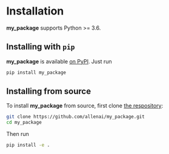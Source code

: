 Installation
============

**my_package** supports Python >= 3.6.

## Installing with `pip`

**my_package** is available [on PyPI](https://pypi.org/project/my_package/). Just run

```bash
pip install my_package
```

## Installing from source

To install **my_package** from source, first clone [the respository](https://github.com/allenai/my_package):

```bash
git clone https://github.com/allenai/my_package.git
cd my_package
```

Then run

```bash
pip install -e .
```
